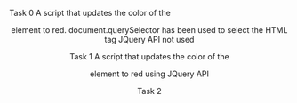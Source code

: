 Task 0
A script that updates the color of the <header> element to red.
document.querySelector has been used to select the HTML tag
JQuery API not used

Task 1
A script that updates the color of the <header> element to red using  JQuery API

Task 2
